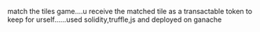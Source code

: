 match the tiles game....u receive the matched tile as a transactable token to keep for urself......used solidity,truffle,js and deployed on ganache
